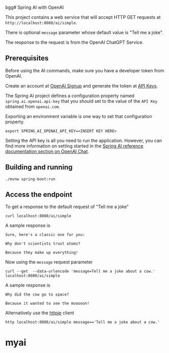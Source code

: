 bgg# Spring AI with OpenAI

This project contains a web service that will accept HTTP GET requests at
`http://localhost:8080/ai/simple`.

There is optional `message` parameter whose default value is "Tell me a joke".

The response to the request is from the OpenAI ChatGPT Service.

## Prerequisites

Before using the AI commands, make sure you have a developer token from OpenAI.

Create an account at [OpenAI Signup](https://platform.openai.com/signup) and generate the token at [API Keys](https://platform.openai.com/account/api-keys).

The Spring AI project defines a configuration property named `spring.ai.openai.api-key` that you should set to the value of the `API Key` obtained from `openai.com`.

Exporting an environment variable is one way to set that configuration property.
```shell
export SPRING_AI_OPENAI_API_KEY=<INSERT KEY HERE>
```

Setting the API key is all you need to run the application.
However, you can find more information on setting started in the [Spring AI reference documentation section on OpenAI Chat](https://docs.spring.io/spring-ai/reference/api/clients/openai-chat.html).

## Building and running

```
./mvnw spring-boot:run
```

## Access the endpoint

To get a response to the default request of "Tell me a joke"

```shell 
curl localhost:8080/ai/simple
```

A sample response is 

```text
Sure, here's a classic one for you:

Why don't scientists trust atoms?

Because they make up everything!
```

Now using the `message` request parameter
```shell
curl --get  --data-urlencode 'message=Tell me a joke about a cow.' localhost:8080/ai/simple 
```

A sample response is

```text
Why did the cow go to space?

Because it wanted to see the mooooon!
```

Alternatively use the [httpie](https://httpie.io/) client
```shell
http localhost:8080/ai/simple message=='Tell me a joke about a cow.'
```
# myai
